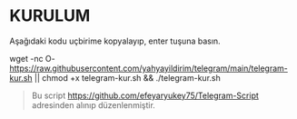 # KURULUM
Aşağıdaki kodu uçbirime kopyalayıp, enter tuşuna basın.

wget -nc O- https://raw.githubusercontent.com/yahyayildirim/telegram/main/telegram-kur.sh || chmod +x telegram-kur.sh && ./telegram-kur.sh



> Bu script https://github.com/efeyaryukey75/Telegram-Script adresinden alınıp düzenlenmiştir.
